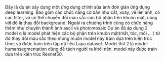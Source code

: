 Đây là dự án xây dựng một ứng dụng chỉnh sửa ảnh đơn giản ứng dụng deep learning.
Bao gồm các chức năng cơ bản như cắt, xoay, vẽ lên ảnh, có các filter, và có thể chuyển đổi màu sắc các bộ phận trên khuôn mặt, cùng với đó là thay đổi background. Ngoài ra chương trình cũng có chức năng thêm như chuyển thành ảnh ascii và photomosaic
Dự án đã áp dụng 2 model q là model phát hiện các bộ phận trên khuôn mặt(mắt, tóc, môi ... ) từ đó thay đổi màu sắc theo mong muốn model này train dựa trên kiến trúc Unet và được train trên tập dữ liệu Lapa dataset.
Model thứ 2 là model humansegmentation dùng để tách người ra khỏi nên, model này được train dựa trên kiến trúc Resnet50.
